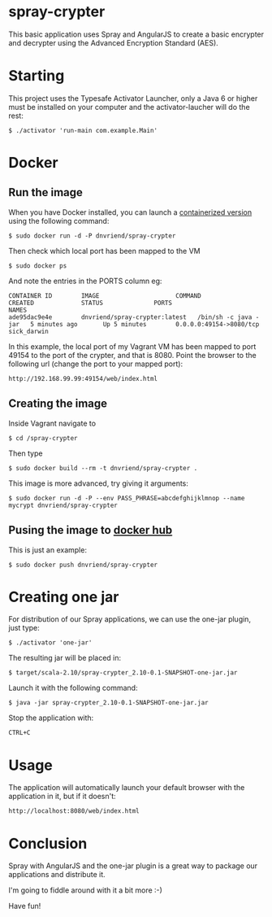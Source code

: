 # spray-crypter
This basic application uses Spray and AngularJS to create a basic encrypter and decrypter using the Advanced Encryption
Standard (AES). 

# Starting
This project uses the Typesafe Activator Launcher, only a Java 6 or higher must be installed on your computer and 
the activator-laucher will do the rest:

    $ ./activator 'run-main com.example.Main'

# Docker
## Run the image
When you have Docker installed, you can launch a [containerized version](https://registry.hub.docker.com/u/dnvriend/spray-crypter/) using the following command:

    $ sudo docker run -d -P dnvriend/spray-crypter
    
Then check which local port has been mapped to the VM
    
    $ sudo docker ps
    
And note the entries in the PORTS column eg:

    CONTAINER ID        IMAGE                     COMMAND                CREATED             STATUS              PORTS                     NAMES
    ade95dac9e4e        dnvriend/spray-crypter:latest   /bin/sh -c java -jar   5 minutes ago       Up 5 minutes        0.0.0.0:49154->8080/tcp   sick_darwin

In this example, the local port of my Vagrant VM has been mapped to port 49154 to the port of the crypter, and that is 8080. 
Point the browser to the following url (change the port to your mapped port):

    http://192.168.99.99:49154/web/index.html

## Creating the image
Inside Vagrant navigate to
 
    $ cd /spray-crypter

Then type

	$ sudo docker build --rm -t dnvriend/spray-crypter .

This image is more advanced, try giving it arguments:

    $ sudo docker run -d -P --env PASS_PHRASE=abcdefghijklmnop --name mycrypt dnvriend/spray-crypter

## Pusing the image to [docker hub](https://hub.docker.com/)
This is just an example:
	
	$ sudo docker push dnvriend/spray-crypter

# Creating one jar
For distribution of our Spray applications, we can use the one-jar plugin, just type:

    $ ./activator 'one-jar'
    
The resulting jar will be placed in:
     
    $ target/scala-2.10/spray-crypter_2.10-0.1-SNAPSHOT-one-jar.jar
    
Launch it with the following command:
    
    $ java -jar spray-crypter_2.10-0.1-SNAPSHOT-one-jar.jar
    
Stop the application with:
 
    CTRL+C    

# Usage
The application will automatically launch your default browser with the application in it, but if it doesn't:

    http://localhost:8080/web/index.html
    
# Conclusion
Spray with AngularJS and the one-jar plugin is a great way to package our applications and distribute it. 

I'm going to fiddle around with it a bit more :-)
    
Have fun!